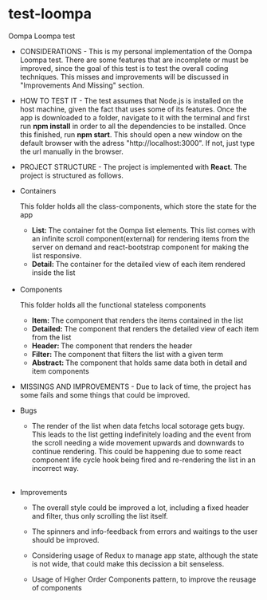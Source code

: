 # test-loompa
Oompa Loompa test

- CONSIDERATIONS -
This is my personal implementation of the Oompa Loompa test. There are some features that are incomplete or must be improved, since the goal of this test is to test the overall coding techniques. This misses and improvements will be discussed in "Improvements And Missing" section.

- HOW TO TEST IT -
The test assumes that Node.js is installed on the host machine, given the fact that uses some of its features. Once the app is downloaded to a folder, navigate to it with the terminal and first run <b>npm install</b> in order to all the dependencies to be installed. Once this finished, run <b>npm start</b>. This should open a new window on the default browser with the adress "http://localhost:3000". If not, just type the url manually in the browser.

- PROJECT STRUCTURE -
The project is implemented with <b>React</b>. The project is structured as follows.
<ul>
  <li>Containers
    <p>This folder holds all the class-components, which store the state for the app</p>
    <ul>
      <li><b>List: </b>The container fot the Oompa list elements. This list comes with an infinite scroll component(external) for rendering items from the server on demand and react-bootstrap component for making the list responsive.</li>
      <li><b>Detail: </b> The container for the detailed view of each item rendered inside the list</li>
    </ul>
  </li>
  </br>
  <li>Components
    <p>This folder holds all the  functional stateless components</p>
      <ul>
        <li><b>Item: </b>The component that renders the items contained in the list</li>
        <li><b>Detailed: </b> The component that renders the detailed view of each item from the list</li>
        <li><b>Header: </b> The component that renders the header</li>
        <li><b>Filter: </b> The component that filters the list with a given term</li>
        <li><b>Abstract: </b> The component that holds same data both in detail and item components</li>
    </ul>
  </li>
</ul>

- MISSINGS AND IMPROVEMENTS -
Due to lack of time, the project has some fails and some things that could be improved.
<ul>
  <li>Bugs
    <ul>
      <li>
          <p>The render of the list when data fetchs local sotorage gets bugy. This leads to the list getting indefinitely loading and the event from the scroll needing a wide movement upwards and downwards to continue rendering. This could be happening due to some react component life cycle hook being fired and re-rendering the list in an incorrect way.</p>
      </li>
    </ul>
  </li>
  </br>
  <li>Improvements
    <ul>
    <li>
        <p>The overall style could be improved a lot, including a fixed header and filter, thus only scrolling the list itself.</p>
    </li>
    <li>
        <p>The spinners and info-feedback from errors and waitings to the user should be improved.</p>
    </li>
    <li>
        <p>Considering usage of Redux to manage app state, although the state is not wide, that could make this decission a bit senseless.</p>
    </li>
    <li>
        <p>Usage of Higher Order Components pattern, to improve the reusage of components</p>
    </li>
    </ul>
  </li>
</ul>
